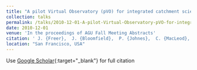 ```yaml
---
title: "A pilot Virtual Observatory (pVO) for integrated catchment science - Demonstration of national scale modelling of hydrology and biogeochemistry (Invited)"
collection: talks
permalink: /talks/2010-12-01-A-pilot-Virtual-Observatory-pVO-for-integrated-catchment-science-Demonstration-of-national-scale-modelling-of-hydrology-and-biogeochemistry-Invited
date: 2010-12-01
venue: 'In the proceedings of AGU Fall Meeting Abstracts'
citation: ' J. {Freer},  J. {Bloomfield},  P. {Johnes},  C. {MacLeod},  S. {Reaney}, &quot;A pilot Virtual Observatory (pVO) for integrated catchment science - Demonstration of national scale modelling of hydrology and biogeochemistry (Invited).&quot; In the proceedings of AGU Fall Meeting Abstracts, 2010.'
location: "San Francisco, USA"
---
```

Use [Google Scholar](https://scholar.google.com/scholar?q=A+pilot+Virtual+Observatory+(pVO)+for+integrated+catchment+science+++Demonstration+of+national+scale+modelling+of+hydrology+and+biogeochemistry+(Invited)){:target="_blank"} for full citation
